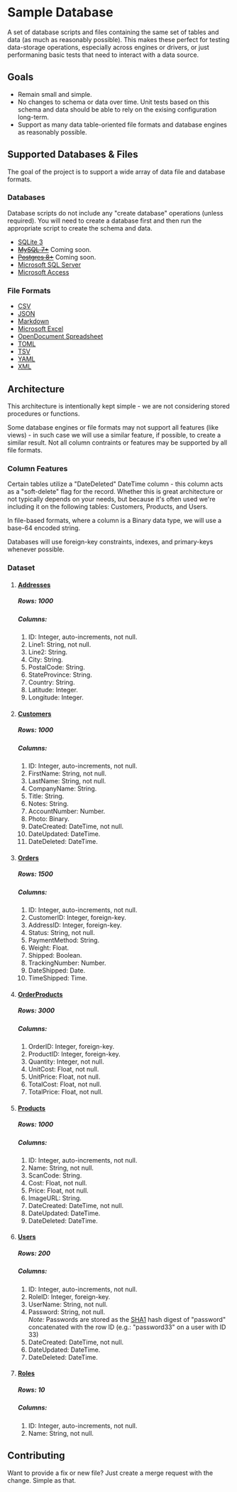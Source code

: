 # Sample Database
A set of database scripts and files containing the same set of tables and data (as much as reasonably possible). This 
makes these perfect for testing data-storage operations, especially across engines or drivers, or just performaning
basic tests that need to interact with a data source. 

## Goals
- Remain small and simple.
- No changes to schema or data over time. Unit tests based on this schema and data should be able to rely on the
  exising configuration long-term.
- Support as many data table-oriented file formats and database engines as reasonably possible.

## Supported Databases & Files
The goal of the project is to support a wide array of data file and database formats.
### Databases
Database scripts do not include any "create database" operations (unless required). You will need to create a database
first and then run the appropriate script to create the schema and data.

- [SQLite 3](./SQLite)
- ~~[MySQL 7+](./MySQL)~~ Coming soon.
- ~~[Postgres 8+](./Postgres)~~ Coming soon.
- [Microsoft SQL Server](./Microsoft%20SQL%20Server)
- [Microsoft Access](./Microsoft%20Office/Access)

### File Formats
- [CSV](./Flat/CSV/)
- [JSON](./Flat/JSON)
- [Markdown](./Flat/Markdown)
- [Microsoft Excel](./Microsoft%20Office/Excel)
- [OpenDocument Spreadsheet](./Open%20Document%20Format)
- [TOML](./Flat/TOML)
- [TSV](./Flat/TSV)
- [YAML](./Flat/YAML)
- [XML](./Flat/XML)

## Architecture
This architecture is intentionally kept simple - we are not considering stored procedures or functions.

Some database engines or file formats may not support all features (like views) - in such case we will use a similar feature,
if possible, to create a similar result. Not all column contraints or features may be supported by all file formats.

### Column Features
Certain tables utilize a "DateDeleted" DateTime column - this column acts as a "soft-delete" flag for the record. 
Whether this is great architecture or not typically depends on your needs, but because it's often used we're including
it on the following tables: Customers, Products, and Users.

In file-based formats, where a column is a Binary data type, we will use a base-64 encoded string.

Databases will use foreign-key constraints, indexes, and primary-keys whenever possible.

### Dataset
1. #### [Addresses](./Flat/Markdown/Addresses.md)    
    ##### Rows: 1000
    ##### Columns:
    1. ID: Integer, auto-increments, not null.
    1. Line1: String, not null.
    1. Line2: String.
    1. City: String.
    1. PostalCode: String.
    1. StateProvince: String.
    1. Country: String.
    1. Latitude: Integer.
    1. Longitude: Integer.
1. #### [Customers](./Flat/Markdown/Customers.md)    
    ##### Rows: 1000
    ##### Columns:
    1. ID: Integer, auto-increments, not null.
    1. FirstName: String, not null.
    1. LastName: String, not null.
    1. CompanyName: String.
    1. Title: String.
    1. Notes: String.
    1. AccountNumber: Number.
    1. Photo: Binary.
    1. DateCreated: DateTime, not null.
    1. DateUpdated: DateTime.
    1. DateDeleted: DateTime.
1. #### [Orders](./Flat/Markdown/Orders.md)    
    ##### Rows: 1500
    ##### Columns:
    1. ID: Integer, auto-increments, not null.
    1. CustomerID: Integer, foreign-key.
    1. AddressID: Integer, foreign-key.
    1. Status: String, not null.
    1. PaymentMethod: String.
    1. Weight: Float.
    1. Shipped: Boolean.
    1. TrackingNumber: Number.
    1. DateShipped: Date.
    1. TimeShipped: Time.
1. #### [OrderProducts](./Flat/Markdown/OrderProducts.md)    
    ##### Rows: 3000
    ##### Columns:
    1. OrderID: Integer, foreign-key.
    1. ProductID: Integer, foreign-key.
    1. Quantity: Integer, not null.
    1. UnitCost: Float, not null.
    1. UnitPrice: Float, not null.
    1. TotalCost: Float, not null.
    1. TotalPrice: Float, not null.
1. #### [Products](./Flat/Markdown/Products.md)    
    ##### Rows: 1000
    ##### Columns:
    1. ID: Integer, auto-increments, not null.
    1. Name: String, not null.
    1. ScanCode: String.
    1. Cost: Float, not null.
    1. Price: Float, not null.
    1. ImageURL: String.
    1. DateCreated: DateTime, not null.
    1. DateUpdated: DateTime.
    1. DateDeleted: DateTime.
1. #### [Users](./Flat/Markdown/Users.md)    
    ##### Rows: 200
    ##### Columns:
    1. ID: Integer, auto-increments, not null.
    1. RoleID: Integer, foreign-key.
    1. UserName: String, not null.
    1. Password: String, not null.   
        *Note:* Passwords are stored as the [SHA1](https://en.wikipedia.org/wiki/SHA-1) hash digest of "password" concatenated with the row ID (e.g.: "password33" on a user with ID 33)
    1. DateCreated: DateTime, not null.
    1. DateUpdated: DateTime.
    1. DateDeleted: DateTime.
1. #### [Roles](./Flat/Markdown/Roles.md)    
    ##### Rows: 10
    ##### Columns:
    1. ID: Integer, auto-increments, not null.
    1. Name: String, not null.

## Contributing
Want to provide a fix or new file? Just create a merge request with the change. Simple as that.